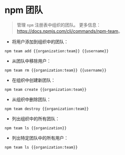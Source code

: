 # npm 团队

> 管理 `npm` 注册表中组织的团队。
> 更多信息：<https://docs.npmjs.com/cli/commands/npm-team>。

- 将用户添加到组织中的团队：

`npm team add {{organization:team}} {{username}}`

- 从团队中移除用户：

`npm team rm {{organization:team}} {{username}}`

- 在组织中创建新团队：

`npm team create {{organization:team}}`

- 从组织中删除团队：

`npm team destroy {{organization:team}}`

- 列出组织中的所有团队：

`npm team ls {{organization}}`

- 列出特定团队中的所有用户：

`npm team ls {{organization:team}}`